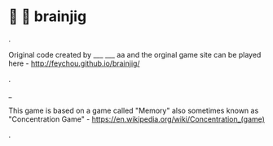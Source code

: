 :cherry_blossom: :lollipop: brainjig
==========

.

Original code created by ___ ___ aa and the orginal game site can be played here - http://feychou.github.io/brainjig/

.

_

This game is based on a game called "Memory" also sometimes known as "Concentration Game" -
https://en.wikipedia.org/wiki/Concentration_(game)


.

